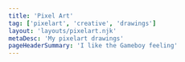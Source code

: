 ```yaml
---
title: 'Pixel Art'
tag: ['pixelart', 'creative', 'drawings']
layout: 'layouts/pixelart.njk'
metaDesc: 'My pixelart drawings'
pageHeaderSummary: 'I like the Gameboy feeling'
---
```

